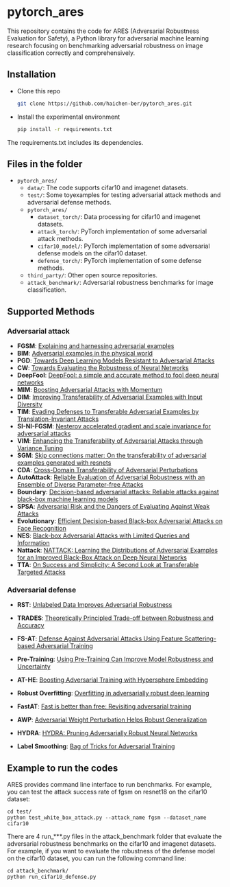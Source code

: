 # pytorch_ares
This repository contains the code for ARES (Adversarial Robustness Evaluation for Safety), 
a Python library for adversarial machine learning research focusing on benchmarking adversarial 
robustness on image classification correctly and comprehensively.
## Installation

- Clone this repo
    ```bash
    git clone https://github.com/haichen-ber/pytorch_ares.git
    ```
- Install the experimental environment
    ```bash
    pip install -r requirements.txt
    ```
The requirements.txt includes its dependencies.
## Files in the folder
- `pytorch_ares/`
  - `data/`: The code supports cifar10 and imagenet datasets.
  - `test/`: Some toyexamples for testing adversarial attack methods and adversarial defense methods.
  - `pytorch_ares/`
    - `dataset_torch/`: Data processing for cifar10 and imagenet datasets.
    - `attack_torch/`: PyTorch implementation of some adversarial attack methods.
    - `cifar10_model/`: PyTorch implementation of some adversarial defense models on the cifar10 dataset.
    - `defense_torch/`: PyTorch implementation of some defense methods.
  - `third_party/`: Other open source repositories.
  - `attack_benchmark/`: Adversarial robustness benchmarks for image classification.
 ## Supported Methods

### Adversarial attack

- **FGSM**: [Explaining and harnessing adversarial examples](https://arxiv.org/pdf/1412.6572.pdf)
- **BIM**: [Adversarial examples in the physical world](https://arxiv.org/pdf/1607.02533.pdf?ref=https://githubhelp.com)
- **PGD**: [Towards Deep Learning Models Resistant to Adversarial Attacks](https://arxiv.org/pdf/1706.06083.pdf中有体现，以后说到CW攻击再细说%E3%80%82)
- **CW**: [Towards Evaluating the Robustness of Neural Networks](https://arxiv.org/pdf/1608.04644.pdf?source=post_page)
- **DeepFool**: [DeepFool: a simple and accurate method to fool deep neural networks](https://openaccess.thecvf.com/content_cvpr_2016/papers/Moosavi-Dezfooli_DeepFool_A_Simple_CVPR_2016_paper.pdf)
- **MIM**: [Boosting Adversarial Attacks with Momentum](https://openaccess.thecvf.com/content_cvpr_2018/papers/Dong_Boosting_Adversarial_Attacks_CVPR_2018_paper.pdf)
- **DIM**: [Improving Transferability of Adversarial Examples with Input Diversity](https://openaccess.thecvf.com/content_CVPR_2019/papers/Xie_Improving_Transferability_of_Adversarial_Examples_With_Input_Diversity_CVPR_2019_paper.pdf)
- **TIM**: [Evading Defenses to Transferable Adversarial Examples by Translation-Invariant Attacks](https://openaccess.thecvf.com/content_CVPR_2019/papers/Dong_Evading_Defenses_to_Transferable_Adversarial_Examples_by_Translation-Invariant_Attacks_CVPR_2019_paper.pdf)
- **SI-NI-FGSM**: [Nesterov accelerated gradient and scale invariance for adversarial attacks](https://arxiv.org/pdf/1908.06281.pdf)
- **VIM**: [Enhancing the Transferability of Adversarial Attacks through Variance Tuning](https://openaccess.thecvf.com/content/CVPR2021/papers/Wang_Enhancing_the_Transferability_of_Adversarial_Attacks_Through_Variance_Tuning_CVPR_2021_paper.pdf)
- **SGM**: [Skip connections matter: On the transferability of adversarial examples generated with resnets](https://arxiv.org/pdf/2002.05990.pdf)
- **CDA**: [Cross-Domain Transferability of Adversarial Perturbations](https://proceedings.neurips.cc/paper/2019/file/99cd3843754d20ec3c5885d805db8a32-Paper.pdf)
- **AutoAttack**: [Reliable Evaluation of Adversarial Robustness with an Ensemble of Diverse Parameter-free Attacks](http://proceedings.mlr.press/v119/croce20b/croce20b.pdf)
- **Boundary**: [Decision-based adversarial attacks: Reliable attacks against black-box machine learning models](https://arxiv.org/pdf/1712.04248.pdf)
- **SPSA**: [Adversarial Risk and the Dangers of Evaluating Against Weak Attacks](http://proceedings.mlr.press/v80/uesato18a/uesato18a.pdf)
- **Evolutionary**: [Efficient Decision-based Black-box Adversarial Attacks on Face Recognition](https://openaccess.thecvf.com/content_CVPR_2019/papers/Dong_Efficient_Decision-Based_Black-Box_Adversarial_Attacks_on_Face_Recognition_CVPR_2019_paper.pdf)
- **NES**: [Black-box Adversarial Attacks with Limited Queries and Information](http://proceedings.mlr.press/v80/ilyas18a/ilyas18a.pdf)
- **Nattack**: [NATTACK: Learning the Distributions of Adversarial Examples for an Improved Black-Box Attack on Deep Neural Networks](http://proceedings.mlr.press/v97/li19g/li19g.pdf)
- **TTA**: [On Success and Simplicity: A Second Look at Transferable Targeted Attacks](https://proceedings.neurips.cc/paper/2021/file/30d454f09b771b9f65e3eaf6e00fa7bd-Paper.pdf)

### Adversarial defense

- **RST**: [Unlabeled Data Improves Adversarial Robustness](https://arxiv.org/abs/1905.13736)

- **TRADES**: [Theoretically Principled Trade-off between Robustness and Accuracy](https://arxiv.org/abs/1901.08573)
- **FS-AT**: [Defense Against Adversarial Attacks Using Feature Scattering-based Adversarial Training](https://arxiv.org/abs/1907.10764)
- **Pre-Training**: [Using Pre-Training Can Improve Model Robustness and Uncertainty](https://arxiv.org/abs/1907.10764)
- **AT-HE**: [Boosting Adversarial Training with Hypersphere Embedding](https://arxiv.org/abs/2002.08619)
- **Robust Overfitting**: [Overfitting in adversarially robust deep learning](https://arxiv.org/abs/2002.11569)
- **FastAT**: [Fast is better than free: Revisiting adversarial training](https://arxiv.org/abs/2001.03994)
- **AWP**: [Adversarial Weight Perturbation Helps Robust Generalization](https://arxiv.org/abs/2004.05884)
- **HYDRA**: [HYDRA: Pruning Adversarially Robust Neural Networks](https://arxiv.org/abs/2002.10509)
- **Label Smoothing**: [Bag of Tricks for Adversarial Training](https://arxiv.org/abs/2010.00467)

## Example to run the codes

ARES provides command line interface to run benchmarks. For example, you can test the attack success rate of fgsm on resnet18 on the cifar10 dataset:

    cd test/
    python test_white_box_attack.py --attack_name fgsm --dataset_name cifar10

There are 4 run_***.py files in the attack_benchmark folder that evaluate the adversarial robustness benchmarks on the cifar10 and imagenet datasets. For example, if you want to evaluate the robustness of the defense model on the cifar10 dataset, you can run the following command line:

    cd attack_benchmark/ 
    python run_cifar10_defense.py  



